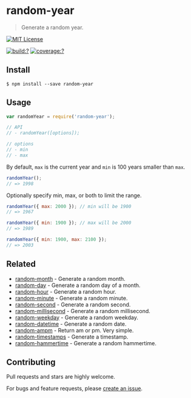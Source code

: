 # random-year

> Generate a random year.

[![MIT License](https://img.shields.io/badge/license-MIT_License-green.svg?style=flat-square)](https://github.com/mock-end/random-year/blob/master/LICENSE)

[![build:?](https://img.shields.io/travis/mock-end/random-year/master.svg?style=flat-square)](https://travis-ci.org/mock-end/random-year)
[![coverage:?](https://img.shields.io/coveralls/mock-end/random-year/master.svg?style=flat-square)](https://coveralls.io/github/mock-end/random-year)


## Install

```
$ npm install --save random-year 
```

## Usage

```js
var randomYear = require('random-year');

// API
// - randomYear([options]);

// options
// - min
// - max
```

By default, `max` is the current year and `min` is 100 years smaller than `max`.

```js
randomYear();
// => 1998
```

Optionally specify min, max, or both to limit the range.

```js
randomYear({ max: 2000 }); // min will be 1900
// => 1967

randomYear({ min: 1900 }); // max will be 2000
// => 1989

randomYear({ min: 1900, max: 2100 });
// => 2003
```

## Related

- [random-month](https://github.com/mock-end/random-month) - Generate a random month.
- [random-day](https://github.com/mock-end/random-day) - Generate a random day of a month.
- [random-hour](https://github.com/mock-end/random-hour) - Generate a random hour.
- [random-minute](https://github.com/mock-end/random-minute) - Generate a random minute.
- [random-second](https://github.com/mock-end/random-second) - Generate a random second.
- [random-millisecond](https://github.com/mock-end/random-millisecond) - Generate a random millisecond.
- [random-weekday](https://github.com/mock-end/random-weekday) - Generate a random weekday.
- [random-datetime](https://github.com/mock-end/random-datetime) - Generate a random date. 
- [random-ampm](https://github.com/mock-end/random-ampm) - Return am or pm. Very simple.
- [random-timestamps](https://github.com/mock-end/random-timestamps) - Generate a timestamp. 
- [random-hammertime](https://github.com/mock-end/random-datetime) - Generate a random hammertime. 


## Contributing

Pull requests and stars are highly welcome.

For bugs and feature requests, please [create an issue](https://github.com/mock-end/random-year/issues/new).
